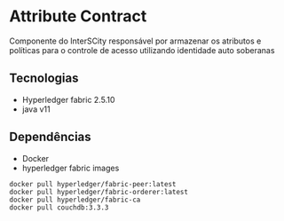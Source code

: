 # Attribute Contract

Componente do InterSCity responsável por armazenar os atributos e políticas para o controle de acesso utilizando identidade auto soberanas

## Tecnologias
- Hyperledger fabric 2.5.10
- java v11

## Dependências

- Docker
- hyperledger fabric images
```
docker pull hyperledger/fabric-peer:latest
docker pull hyperledger/fabric-orderer:latest
docker pull hyperledger/fabric-ca
docker pull couchdb:3.3.3
```
